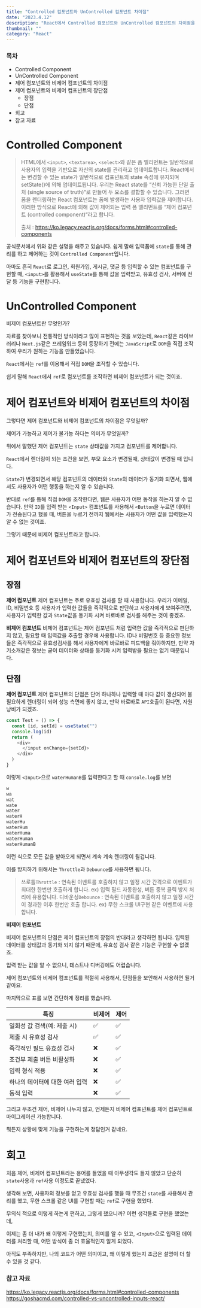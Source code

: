 ```yaml
---
title: "Controlled 컴포넌트와 UnControlled 컴포넌트 차이점"
date: "2023.4.12"
description: "React에서 Controlled 컴포넌트와 UnControlled 컴포넌트의 차이점을 알아보자"
thumbnail: ""
category: "React"
---
```


### 목차

- Controlled Component
- UnControlled Component
- 제어 컴포넌트와 비제어 컴포넌트의 차이점
- 제어 컴포넌트와 비제어 컴포넌트의 장단점
  - 장점
  - 단점
- 회고
- 참고 자료

# Controlled Component

> HTML에서 `<input>`, `<textarea>`, `<select>`와 같은 폼 엘리먼트는 일반적으로 사용자의 입력을 기반으로 자신의 state를 관리하고 업데이트합니다. React에서는 변경할 수 있는 state가 일반적으로 컴포넌트의 state 속성에 유지되며 setState()에 의해 업데이트됩니다.
> 우리는 React state를 “신뢰 가능한 단일 출처 (single source of truth)“로 만들어 두 요소를 결합할 수 있습니다. 그러면 폼을 렌더링하는 React 컴포넌트는 폼에 발생하는 사용자 입력값을 제어합니다. 이러한 방식으로 React에 의해 값이 제어되는 입력 폼 엘리먼트를 “제어 컴포넌트 (controlled component)“라고 합니다.
>
> 출처 : https://ko.legacy.reactjs.org/docs/forms.html#controlled-components

공식문서에서 위와 같은 설명을 해주고 있습니다. 쉽게 말해 입력폼에 `state`를 통해 관리를 하고 제어하는 것이 `Controlled Component`입니다.

아마도 흔히 `React`로 로그인, 회원가입, 게시글, 댓글 등 입력할 수 있는 컴포넌트를 구현할 때, `<input>`를 활용해서 `useState`를 통해 값을 입력받고, 유효성 검사, 서버에 전달 등 기능을 구현합니다.

# UnControlled Component

비제어 컴포넌트란 무엇인가?

자료를 찾아보니 전통적인 방식이라고 많이 표현하는 것을 보았는데, `React`같은 라이브러리나 `Next.js`같은 프레임워크 등이 등장하기 전에는 `JavaScript`로 `DOM`을 직접 조작하여 우리가 원하는 기능을 만들었습니다.

`React`에서는 `ref`를 이용해서 직접 `DOM`을 조작할 수 있습니다.

쉽게 말해 `React`에서 `ref`로 컴포넌트를 조작하면 비제어 컴포넌트가 되는 것이죠.

# 제어 컴포넌트와 비제어 컴포넌트의 차이점

그렇다면 제어 컴포넌트와 비제어 컴포넌트의 차이점은 무엇일까?

제어가 가능하고 제어가 불가능 하다는 의미가 무엇일까?

위에서 말했던 제어 컴포넌트는 `state` 상태값을 가지고 컴포넌트를 제어합니다.

`React`에서 렌더링이 되는 조건을 보면, 부모 요소가 변경될때, 상태값이 변경될 때 입니다.

`State`가 변경되면서 해당 컴포넌트의 데이터와 `State`의 데이터가 동기화 되면서, 웹에서도 사용자가 어떤 행동을 하는지 알 수 있습니다.

반대로 `ref`를 통해 직접 `DOM`을 조작한다면, 웹은 사용자가 어떤 동작을 하는지 알 수 없습니다. 만약 `ID`를 입력 받는 `<Input>` 컴포넌트를 사용해서 `<Button`을 누르면 데이터가 전송된다고 했을 때, 버튼을 누르기 전까지 웹에서는 사용자가 어떤 값을 입력했는지 알 수 없는 것이죠.

그렇기 때문에 비제어 컴포넌트라고 합니다.

# 제어 컴포넌트와 비제어 컴포넌트의 장단점

## 장점

**제어 컴포넌트**
제어 컴포넌트는 주로 유효성 검사를 할 때 사용합니다.
우리가 이메일, ID, 비밀번호 등 사용자가 입력한 값들을 즉각적으로 판단하고 사용자에게 보여주려면, 사용자가 입력한 값과 `State`값을 동기화 시켜 바로바로 검사를 해주는 것이 좋겠죠.

**비제어 컴포넌트**
비제어 컴포넌트는 제어 컴포넌트 처럼 입력한 값을 즉각적으로 판단하지 않고, 필요할 때 입력값을 추출할 경우에 사용합니다. ID나 비밀번호 등 중요한 정보들은 즉각적으로 유효성검사를 해서 사용자에게 바로바로 피드백을 줘야하지만, 만약 자기소개같은 정보는 굳이 데이터와 상태를 동기화 시켜 입력받을 필요는 없기 때문입니다.

## 단점

**제어 컴포넌트**
제어 컴포넌트의 단점은 단어 하나하나 입력할 때 마다 값이 갱신되어 불필요하게 렌더링이 되어 성능 측면에 좋지 않고, 만약 바로바로 `API`호출이 된다면, 자원 낭비가 되겠죠.

```ts
const Test = () => {
  const [id, setId] = useState("")
  console.log(id)
  return (
    <div>
      </input onChange={setId}>
    </div>
  )
}
```

이렇게 `<Input>`으로 `waterHumanB`를 입력한다고 할 때 `console.log`를 보면

```ts
w
wa
wat
wate
water
waterH
waterHu
waterHum
waterHuma
waterHuman
waterHumanB
```

이런 식으로 모든 값을 받아오게 되면서 계속 계속 렌더링이 될겁니다.

이를 방지하기 위해서는 `Throttle`과 `Debounce`를 사용하면 됩니다.

> 쓰로틀`Throttle` : 연속된 이벤트를 호출하지 않고 일정 시간 간격으로 이벤트가 최대한 한번만 호출하게 합니다.
> ex) 입력 필드 자동완성, 버튼 중복 클릭 방지 처리에 유용합니다.
> 디바운싱`Debounce` : 연속된 이벤트를 호출하지 않고 일정 시간이 경과한 이후 한번만 호출 합니다.
> ex) 무한 스크롤 UI구현 같은 이벤트에 사용합니다.

**비제어 컴포넌트**

비제어 컴포넌트의 단점은 제어 컴포넌트의 장점의 반대라고 생각하면 됩니다.
입력된 데이터를 상태값과 동기화 되지 않기 때문에, 유효성 검사 같은 기능은 구현할 수 없겠죠.

입력 받는 값을 알 수 없으니, 테스트나 디버깅에도 어렵습니다.

제어 컴포넌트와 비제어 컴포넌트를 적절히 사용해서, 단점들을 보안해서 사용하면 될거 같아요.

마지막으로 표를 보면 간단하게 정리를 했습니다.

| 특징                           | 비제어 | 제어 |
| ------------------------------ | ------ | ---- |
| 일회성 값 검색(예: 제출 시)    | ✅     | ✅   |
| 제출 시 유효성 검사            | ✅     | ✅   |
| 즉각적인 필드 유효성 검사      | ❌     | ✅   |
| 조건부 제출 버튼 비활성화      | ❌     | ✅   |
| 입력 형식 적용                 | ❌     | ✅   |
| 하나의 데이터에 대한 여러 입력 | ❌     | ✅   |
| 동적 입력                      | ❌     | ✅   |

그리고 무조건 제어, 비제어 나누지 않고, 언제든지 비제어 컴포넌트를 제어 컴포넌트로 마이그레이션 가능합니다.

뭐든지 상황에 맞게 기능을 구현하는게 정답인거 같네요.

# 회고

처음 제어, 비제어 컴포넌트라는 용어를 들었을 때 아무생각도 들지 않았고 단순히 `state`사용과 `ref`사용 이정도로 끝냈었다.

생각해 보면, 사용자의 정보를 얻고 유효성 검사를 했을 때 무조건 `state`를 사용해서 관리를 했고, 무한 스크롤 같은 UI를 구현할 때는 `ref`로 구현을 했었다.

무의식 적으로 이렇게 하는게 편하고, 그렇게 했으니까? 이런 생각들로 구현을 했었는데,

이제는 좀 더 내가 왜 이렇게 구현했는지, 의미를 알 수 있고, `<Input>`으로 입력된 데이터를 처리할 때, 어떤 방식이 좀 더 효율적인지 알게 되었다.

아직도 부족하지만, 나의 코드가 어떤 의미이고, 왜 이렇게 했는지 조금은 설명이 더 할 수 있을 것 같다.

### 참고 자료

https://ko.legacy.reactjs.org/docs/forms.html#controlled-components
https://goshacmd.com/controlled-vs-uncontrolled-inputs-react/
